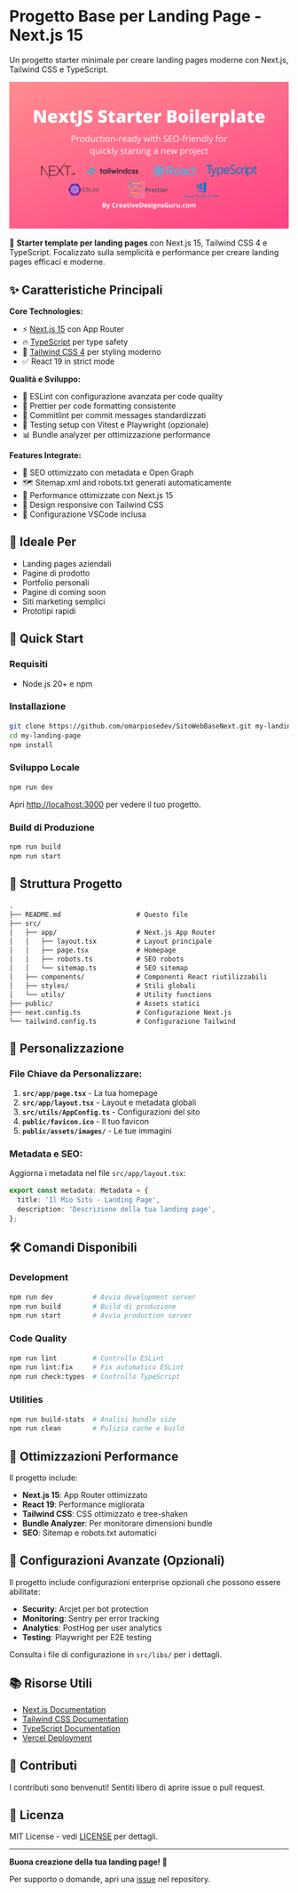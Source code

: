 # Progetto Base per Landing Page - Next.js 15

Un progetto starter minimale per creare landing pages moderne con Next.js, Tailwind CSS e TypeScript.

<p align="center">
  <img
    src="public/assets/images/nextjs-starter-banner.png?raw=true"
    alt="Next.js Landing Page Starter"
    style="max-width: 100%; height: auto;"
  />
</p>

🚀 **Starter template per landing pages** con Next.js 15, Tailwind CSS 4 e TypeScript. Focalizzato sulla semplicità e performance per creare landing pages efficaci e moderne.

## ✨ Caratteristiche Principali

**Core Technologies:**
- ⚡ [Next.js 15](https://nextjs.org) con App Router
- 🔥 [TypeScript](https://www.typescriptlang.org) per type safety
- 💎 [Tailwind CSS 4](https://tailwindcss.com) per styling moderno
- ✅ React 19 in strict mode

**Qualità e Sviluppo:**
- 📏 ESLint con configurazione avanzata per code quality
- 💖 Prettier per code formatting consistente
- 🚓 Commitlint per commit messages standardizzati
- 🧪 Testing setup con Vitest e Playwright (opzionale)
- 📊 Bundle analyzer per ottimizzazione performance

**Features Integrate:**
- 🤖 SEO ottimizzato con metadata e Open Graph
- 🗺️ Sitemap.xml and robots.txt generati automaticamente
- 💨 Performance ottimizzate con Next.js 15
- 📱 Design responsive con Tailwind CSS
- 🎯 Configurazione VSCode inclusa

## 🎯 Ideale Per

- Landing pages aziendali
- Pagine di prodotto
- Portfolio personali
- Pagine di coming soon
- Siti marketing semplici
- Prototipi rapidi

## 🚀 Quick Start

### Requisiti
- Node.js 20+ e npm

### Installazione

```bash
git clone https://github.com/omarpiosedev/SitoWebBaseNext.git my-landing-page
cd my-landing-page
npm install
```

### Sviluppo Locale

```bash
npm run dev
```

Apri [http://localhost:3000](http://localhost:3000) per vedere il tuo progetto.

### Build di Produzione

```bash
npm run build
npm run start
```

## 📁 Struttura Progetto

```
.
├── README.md                   # Questo file
├── src/
│   ├── app/                    # Next.js App Router
│   │   ├── layout.tsx          # Layout principale
│   │   ├── page.tsx            # Homepage
│   │   ├── robots.ts           # SEO robots
│   │   └── sitemap.ts          # SEO sitemap
│   ├── components/             # Componenti React riutilizzabili
│   ├── styles/                 # Stili globali
│   └── utils/                  # Utility functions
├── public/                     # Assets statici
├── next.config.ts              # Configurazione Next.js
└── tailwind.config.ts          # Configurazione Tailwind
```

## 🎨 Personalizzazione

### File Chiave da Personalizzare:

1. **`src/app/page.tsx`** - La tua homepage
2. **`src/app/layout.tsx`** - Layout e metadata globali
3. **`src/utils/AppConfig.ts`** - Configurazioni del sito
4. **`public/favicon.ico`** - Il tuo favicon
5. **`public/assets/images/`** - Le tue immagini

### Metadata e SEO:

Aggiorna i metadata nel file `src/app/layout.tsx`:

```typescript
export const metadata: Metadata = {
  title: 'Il Mio Sito - Landing Page',
  description: 'Descrizione della tua landing page',
};
```

## 🛠️ Comandi Disponibili

### Development
```bash
npm run dev          # Avvia development server
npm run build        # Build di produzione
npm run start        # Avvia production server
```

### Code Quality
```bash
npm run lint         # Controllo ESLint
npm run lint:fix     # Fix automatico ESLint
npm run check:types  # Controllo TypeScript
```

### Utilities
```bash
npm run build-stats  # Analisi bundle size
npm run clean        # Pulizia cache e build
```

## 🎯 Ottimizzazioni Performance

Il progetto include:
- **Next.js 15**: App Router ottimizzato
- **React 19**: Performance migliorata
- **Tailwind CSS**: CSS ottimizzato e tree-shaken
- **Bundle Analyzer**: Per monitorare dimensioni bundle
- **SEO**: Sitemap e robots.txt automatici

## 🔧 Configurazioni Avanzate (Opzionali)

Il progetto include configurazioni enterprise opzionali che possono essere abilitate:

- **Security**: Arcjet per bot protection
- **Monitoring**: Sentry per error tracking
- **Analytics**: PostHog per user analytics
- **Testing**: Playwright per E2E testing

Consulta i file di configurazione in `src/libs/` per i dettagli.

## 📚 Risorse Utili

- [Next.js Documentation](https://nextjs.org/docs)
- [Tailwind CSS Documentation](https://tailwindcss.com/docs)
- [TypeScript Documentation](https://www.typescriptlang.org/docs/)
- [Vercel Deployment](https://vercel.com/docs)

## 🤝 Contributi

I contributi sono benvenuti! Sentiti libero di aprire issue o pull request.

## 📄 Licenza

MIT License - vedi [LICENSE](LICENSE) per dettagli.

---

**Buona creazione della tua landing page! 🚀**

Per supporto o domande, apri una [issue](https://github.com/omarpiosedev/SitoWebBaseNext/issues) nel repository.